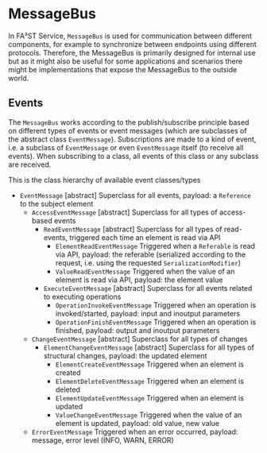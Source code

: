 # MessageBus

In FA³ST Service, `MessageBus` is used for communication between different components, for example to synchronize between endpoints using different protocols.
Therefore, the MessageBus is primarily designed for internal use but as it might also be useful for some applications and scenarios there might be implementations that expose the MessageBus to the outside world.

## Events

The `MessageBus` works according to the publish/subscribe principle based on different types of events or event messages (which are subclasses of the abstract class `EventMessage`).
Subscriptions are made to a kind of event, i.e. a subclass of `EventMessage` or even `EventMessage` itself (to receive all events).
When subscribing to a class, all events of this class or any subclass are received.

This is the class hierarchy of available event classes/types

*   `EventMessage`	[abstract]							Superclass for all events, payload: a `Reference` to the subject element
	*   `AccessEventMessage` [abstract]					Superclass for all types of access-based events
		*   `ReadEventMessage` [abstract]				Superclass for all types of read-events, triggered each time an element is read via API
			*   `ElementReadEventMessage`				Triggered when a `Referable` is read via API, payload: the referable (serialized according to the request, i.e. using the requested `SerializationModifier`)
			*   `ValueReadEventMessage`					Triggered when the value of an element is read via API, payload: the element value
		*   `ExecuteEventMessage` [abstract]			Superclass for all events related to executing operations
			*   `OperationInvokeEventMessage`			Triggered when an operation is invoked/started, payload: input and inoutput parameters
			*   `OperationFinishEventMessage`			Triggered when an operation is finished, payload: output and inoutput parameters
	*   `ChangeEventMessage` [abstract]					Superclass for all types of changes
		*   `ElementChangeEventMessage` [abstract]		Superclass for all types of structural changes, payload: the updated element
			*   `ElementCreateEventMessage`				Triggered when an element is created
			*   `ElementDeleteEventMessage`				Triggered when an element is deleted
			*   `ElementUpdateEventMessage`				Triggered when an element is updated
			*   `ValueChangeEventMessage`				Triggered when the value of an element is updated, payload: old value, new value
	*   `ErrorEventMessage`								Triggered when an error occurred, payload: message, error level (INFO, WARN, ERROR)
